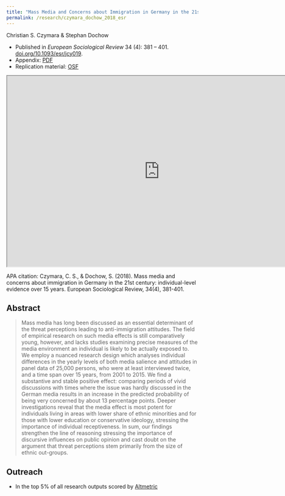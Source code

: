 ```yaml
---
title: "Mass Media and Concerns about Immigration in Germany in the 21st Century: Individual-Level Evidence over 15 Years"
permalink: /research/czymara_dochow_2018_esr
---
```

Christian S. Czymara & Stephan Dochow

- Published in *European Sociological Review* 34 (4): 381 – 401. [doi.org/10.1093/esr/jcy019](https://doi.org/10.1093/esr/jcy019).
- Appendix: [PDF](https://czymara.github.io/files/Czymara_2018_Mass-Media-and-Concerns-about-Immigration-in-Germany_Appendix.pdf)
- Replication material: [OSF](https://osf.io/w8uz9/)

<iframe src="https://czymara.github.io/files/Czymara_2018_Mass-Media-and-Concerns-about-Immigration-in-Germany.pdf" width="800" height="500"></iframe>

APA citation: Czymara, C. S., & Dochow, S. (2018). Mass media and concerns about immigration in Germany in the 21st century: individual-level evidence over 15 years. European Sociological Review, 34(4), 381-401.

Abstract
------
> Mass media has long been discussed as an essential determinant of the threat perceptions leading to anti-immigration attitudes. The field of empirical research on such media effects is still comparatively young, however, and lacks studies examining precise measures of the media environment an individual is likely to be actually exposed to. We employ a nuanced research design which analyses individual differences in the yearly levels of both media salience and attitudes in panel data of 25,000 persons, who were at least interviewed twice, and a time span over 15 years, from 2001 to 2015. We find a substantive and stable positive effect: comparing periods of vivid discussions with times where the issue was hardly discussed in the German media results in an increase in the predicted probability of being very concerned by about 13 percentage points. Deeper investigations reveal that the media effect is most potent for individuals living in areas with lower share of ethnic minorities and for those with lower education or conservative ideology, stressing the importance of individual receptiveness. In sum, our findings strengthen the line of reasoning stressing the importance of discursive influences on public opinion and cast doubt on the argument that threat perceptions stem primarily from the size of ethnic out-groups.

Outreach
------
- In the top 5% of all research outputs scored by [Altmetric](https://oxfordjournals.altmetric.com/details/44470307)

